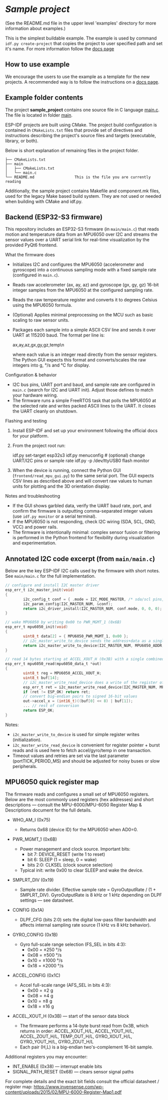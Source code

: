 # _Sample project_

(See the README.md file in the upper level 'examples' directory for more information about examples.)

This is the simplest buildable example. The example is used by command `idf.py create-project`
that copies the project to user specified path and set it's name. For more information follow the [docs page](https://docs.espressif.com/projects/esp-idf/en/latest/api-guides/build-system.html#start-a-new-project)



## How to use example
We encourage the users to use the example as a template for the new projects.
A recommended way is to follow the instructions on a [docs page](https://docs.espressif.com/projects/esp-idf/en/latest/api-guides/build-system.html#start-a-new-project).

## Example folder contents

The project **sample_project** contains one source file in C language [main.c](main/main.c). The file is located in folder [main](main).

ESP-IDF projects are built using CMake. The project build configuration is contained in `CMakeLists.txt`
files that provide set of directives and instructions describing the project's source files and targets
(executable, library, or both). 

Below is short explanation of remaining files in the project folder.

```
├── CMakeLists.txt
├── main
│   ├── CMakeLists.txt
│   └── main.c
└── README.md                  This is the file you are currently reading
```
Additionally, the sample project contains Makefile and component.mk files, used for the legacy Make based build system. 
They are not used or needed when building with CMake and idf.py.

## Backend (ESP32-S3 firmware)

This repository includes an ESP32-S3 firmware (in `main/main.c`) that reads motion and temperature
data from an MPU6050 over I2C and streams the sensor values over a UART serial link for real-time
visualization by the provided PyQt6 frontend.

What the firmware does
- Initializes I2C and configures the MPU6050 (accelerometer and gyroscope) into a continuous
	sampling mode with a fixed sample rate (configured in `main.c`).
- Reads raw accelerometer (ax, ay, az) and gyroscope (gx, gy, gz) 16-bit integer samples from the
	MPU6050 at the configured sampling rate.
- Reads the raw temperature register and converts it to degrees Celsius using the MPU6050 formula.
- (Optional) Applies minimal preprocessing on the MCU such as basic scaling to raw sensor units.
- Packages each sample into a simple ASCII CSV line and sends it over UART at 115200 baud. The
	format per line is:

	ax,ay,az,gx,gy,gz,temp\n

	where each value is an integer read directly from the sensor registers. The Python GUI expects
	this format and converts/scales the raw integers into g, °/s and °C for display.

Configuration & behavior
- I2C bus pins, UART port and baud, and sample rate are configured in `main.c` (search for
	I2C and UART init). Adjust those defines to match your hardware wiring.
- The firmware runs a simple FreeRTOS task that polls the MPU6050 at the selected rate and writes
	packed ASCII lines to the UART. It closes the UART cleanly on shutdown.

Flashing and testing
1. Install ESP-IDF and set up your environment following the official docs for your platform.
2. From the project root run:

	 idf.py set-target esp32s3
	 idf.py menuconfig   # (optional) change UART/I2C pins or sample rate
	 idf.py -p /dev/ttyUSB0 flash monitor

3. When the device is running, connect the Python GUI (`frontend/read_mpu_gui.py`) to the same
	 serial port. The GUI expects CSV lines as described above and will convert raw values to human
	 units for plotting and the 3D orientation display.

Notes and troubleshooting
- If the GUI shows garbled data, verify the UART baud rate, port, and confirm the firmware is
	outputting comma-separated integer values (use `idf.py monitor` or a serial terminal).
- If the MPU6050 is not responding, check I2C wiring (SDA, SCL, GND, VCC) and power rails.
- The firmware is intentionally minimal: complex sensor fusion or filtering is performed in the
	Python frontend for flexibility during visualization and experimentation.

Annotated I2C code excerpt (from `main/main.c`)
--------------------------------------------
Below are the key ESP-IDF I2C calls used by the firmware with short notes. See `main/main.c`
for the full implementation.

```c
// configure and install I2C master driver
esp_err_t i2c_master_init(void)
{
		i2c_config_t conf = { .mode = I2C_MODE_MASTER, /* sda/scl pins, pullups, clk speed */ };
		i2c_param_config(I2C_MASTER_NUM, &conf);
		return i2c_driver_install(I2C_MASTER_NUM, conf.mode, 0, 0, 0);
}

// wake MPU6050 by writing 0x00 to PWR_MGMT_1 (0x6B)
esp_err_t mpu6050_init(void)
{
		uint8_t data[2] = { MPU6050_PWR_MGMT_1, 0x00 };
		// i2c_master_write_to_device sends the address+data as a single write
		return i2c_master_write_to_device(I2C_MASTER_NUM, MPU6050_ADDR, data, sizeof(data), 100 / portTICK_PERIOD_MS);
}

// read 14 bytes starting at ACCEL_XOUT_H (0x3B) with a single combined write-then-read
esp_err_t mpu6050_read(mpu6050_data_t *out)
{
		uint8_t reg = MPU6050_ACCEL_XOUT_H;
		uint8_t buf[14];
		// i2c_master_write_read_device does a write of the register offset, then a read of N bytes
		esp_err_t ret = i2c_master_write_read_device(I2C_MASTER_NUM, MPU6050_ADDR, &reg, 1, buf, sizeof(buf), 100 / portTICK_PERIOD_MS);
		if (ret != ESP_OK) return ret;
		// convert big-endian pairs to signed 16-bit values
		out->accel_x = (int16_t)((buf[0] << 8) | buf[1]);
		... // rest of conversion
		return ESP_OK;
}
```

Notes:
- `i2c_master_write_to_device` is used for simple register writes (initialization).
- `i2c_master_write_read_device` is convenient for register pointer + burst reads and is used
	here to fetch accel/gyro/temp in one transaction.
- Timeout values and retries are set via the last parameter (portTICK_PERIOD_MS) and should be
	adjusted for noisy buses or slow peripherals.

MPU6050 quick register map
--------------------------
The firmware reads and configures a small set of MPU6050 registers. Below are the most
commonly used registers (hex addresses) and short descriptions — consult the MPU-6000/MPU-6050
Register Map & Descriptions document for the full details.

- WHO_AM_I (0x75)
	- Returns 0x68 (device ID) for the MPU6050 when AD0=0.

- PWR_MGMT_1 (0x6B)
	- Power management and clock source. Important bits:
		- bit 7: DEVICE_RESET (write 1 to reset)
		- bit 6: SLEEP (1 = sleep, 0 = wake)
		- bits 2:0: CLKSEL (clock source selection)
	- Typical init: write 0x00 to clear SLEEP and wake the device.

- SMPLRT_DIV (0x19)
	- Sample rate divider. Effective sample rate = GyroOutputRate / (1 + SMPLRT_DIV).
		GyroOutputRate is 8 kHz or 1 kHz depending on DLPF settings — see datasheet.

- CONFIG (0x1A)
	- DLPF_CFG (bits 2:0) sets the digital low-pass filter bandwidth and affects internal
		sampling rate source (1 kHz vs 8 kHz behavior).

- GYRO_CONFIG (0x1B)
	- Gyro full-scale range selection (FS_SEL in bits 4:3):
		- 0x00 = ±250 °/s
		- 0x08 = ±500 °/s
		- 0x10 = ±1000 °/s
		- 0x18 = ±2000 °/s

- ACCEL_CONFIG (0x1C)
	- Accel full-scale range (AFS_SEL in bits 4:3):
		- 0x00 = ±2 g
		- 0x08 = ±4 g
		- 0x10 = ±8 g
		- 0x18 = ±16 g

- ACCEL_XOUT_H (0x3B) — start of the sensor data block
	- The firmware performs a 14-byte burst read from 0x3B, which returns in order:
		ACCEL_XOUT_H/L, ACCEL_YOUT_H/L, ACCEL_ZOUT_H/L,
		TEMP_OUT_H/L,
		GYRO_XOUT_H/L, GYRO_YOUT_H/L, GYRO_ZOUT_H/L
	- Each pair (H,L) is a big-endian two's-complement 16-bit sample.

Additional registers you may encounter:
- INT_ENABLE (0x38) — interrupt enable bits
- SIGNAL_PATH_RESET (0x68) — clears sensor signal paths

For complete details and the exact bit fields consult the official datasheet / register map:
https://www.invensense.com/wp-content/uploads/2015/02/MPU-6000-Register-Map1.pdf
